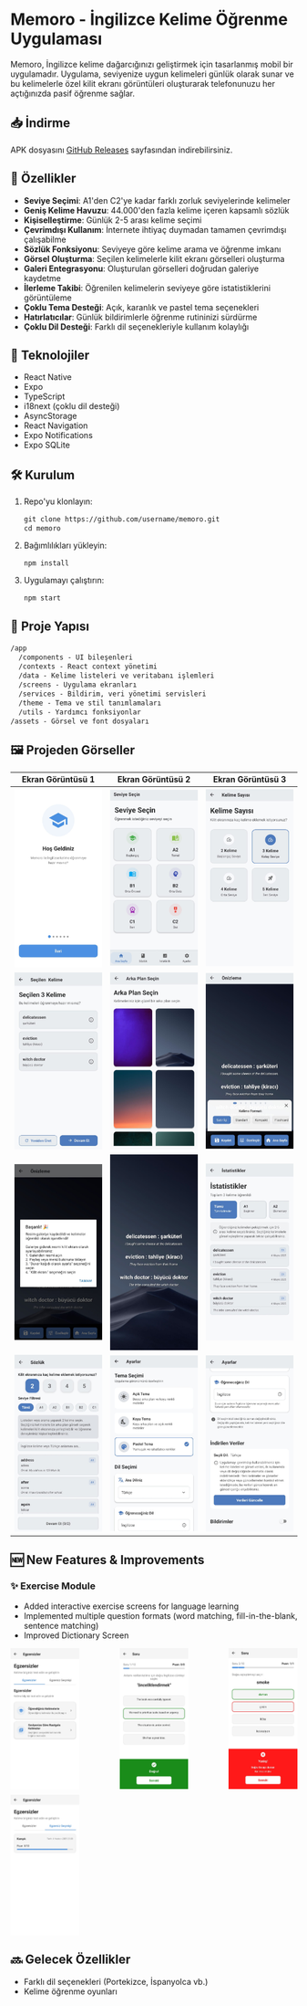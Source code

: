 # Memoro - İngilizce Kelime Öğrenme Uygulaması

Memoro, İngilizce kelime dağarcığınızı geliştirmek için tasarlanmış mobil bir uygulamadır. Uygulama, seviyenize uygun kelimeleri günlük olarak sunar ve bu kelimelerle özel kilit ekranı görüntüleri oluşturarak telefonunuzu her açtığınızda pasif öğrenme sağlar.

## 📥 İndirme

APK dosyasını [GitHub Releases](https://github.com/eyupduran/memoro/releases/tag/v1.0.0) sayfasından indirebilirsiniz.

## 📱 Özellikler

- **Seviye Seçimi**: A1'den C2'ye kadar farklı zorluk seviyelerinde kelimeler
- **Geniş Kelime Havuzu**: 44.000'den fazla kelime içeren kapsamlı sözlük
- **Kişiselleştirme**: Günlük 2-5 arası kelime seçimi
- **Çevrimdışı Kullanım**: İnternete ihtiyaç duymadan tamamen çevrimdışı çalışabilme
- **Sözlük Fonksiyonu**: Seviyeye göre kelime arama ve öğrenme imkanı
- **Görsel Oluşturma**: Seçilen kelimelerle kilit ekranı görselleri oluşturma
- **Galeri Entegrasyonu**: Oluşturulan görselleri doğrudan galeriye kaydetme
- **İlerleme Takibi**: Öğrenilen kelimelerin seviyeye göre istatistiklerini görüntüleme
- **Çoklu Tema Desteği**: Açık, karanlık ve pastel tema seçenekleri
- **Hatırlatıcılar**: Günlük bildirimlerle öğrenme rutininizi sürdürme
- **Çoklu Dil Desteği**: Farklı dil seçenekleriyle kullanım kolaylığı

## 🚀 Teknolojiler

- React Native
- Expo
- TypeScript
- i18next (çoklu dil desteği)
- AsyncStorage
- React Navigation
- Expo Notifications
- Expo SQLite

## 🛠️ Kurulum

1. Repo'yu klonlayın:
   ```
   git clone https://github.com/username/memoro.git
   cd memoro
   ```

2. Bağımlılıkları yükleyin:
   ```
   npm install
   ```

3. Uygulamayı çalıştırın:
   ```
   npm start
   ```

## 📂 Proje Yapısı

```
/app
  /components - UI bileşenleri
  /contexts - React context yönetimi
  /data - Kelime listeleri ve veritabanı işlemleri
  /screens - Uygulama ekranları
  /services - Bildirim, veri yönetimi servisleri
  /theme - Tema ve stil tanımlamaları 
  /utils - Yardımcı fonksiyonlar
/assets - Görsel ve font dosyaları
```

## 🖼️ Projeden Görseller

| Ekran Görüntüsü 1 | Ekran Görüntüsü 2 | Ekran Görüntüsü 3 |
|---|---|---|
| <img src="readme-images/1.jpg" width="200"> | <img src="readme-images/2.jpg" width="200"> | <img src="readme-images/3.jpg" width="200"> |
| <img src="readme-images/4.jpg" width="200"> | <img src="readme-images/5.jpg" width="200"> | <img src="readme-images/6.jpg" width="200"> |
| <img src="readme-images/7.jpg" width="200"> | <img src="readme-images/8.jpg" width="200"> | <img src="readme-images/9.jpg" width="200"> |
| <img src="readme-images/10.jpg" width="200"> | <img src="readme-images/11.jpg" width="200"> | <img src="readme-images/12.jpg" width="200"> |

## 🆕 New Features & Improvements

### ✨ Exercise Module
- Added interactive exercise screens for language learning
- Implemented multiple question formats (word matching, fill-in-the-blank, sentence matching)
- Improved Dictionary Screen

<div style="display: flex; flex-wrap: wrap; gap: 10px; justify-content: space-between;">
  <img src="readme-images/13.jpg" width="24%" alt="Exercise Screen" />
  <img src="readme-images/14.jpg" width="24%" alt="Question Screen" />
  <img src="readme-images/15.jpg" width="24%" alt="Results Screen" />
  <img src="readme-images/16.jpg" width="24%" alt="Dictionary Screen" />
</div>

## 🔜 Gelecek Özellikler

- Farklı dil seçenekleri (Portekizce, İspanyolca vb.)
- Kelime öğrenme oyunları

